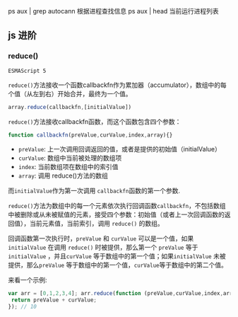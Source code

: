 <link rel="stylesheet" href="highlight/styles/atom-one-light.css">
<script src="highlight/highlight.min.js"></script>
<script>hljs.initHighlightingOnLoad();</script>

ps aux | grep autocann 根据进程查找信息
ps aux | head 当前运行进程列表

## js 进阶

### reduce()
`ESMAScript 5`

`reduce()`方法接收一个函数callbackfn作为累加器（accumulator），数组中的每个值（从左到右）开始合并，最终为一个值。

``` javaScript
array.reduce(callbackfn,[initialValue])

```

`reduce()`方法接收callbackfn函数，而这个函数包含四个参数：

``` javaScript
function callbackfn(preValue,curValue,index,array){}
```
* `preValue`: 上一次调用回调返回的值，或者是提供的初始值（initialValue）
* `curValue`: 数组中当前被处理的数组项
* `index`: 当前数组项在数组中的索引值
* `array`: 调用 reduce()方法的数组

而`initialValue`作为第一次调用 `callbackfn`函数的第一个参数.

`reduce()`方法为数组中的每一个元素依次执行回调函数`callbackfn`，不包括数组中被删除或从未被赋值的元素，接受四个参数：初始值（或者上一次回调函数的返回值），当前元素值，当前索引，调用 `reduce()` 的数组。

回调函数第一次执行时，`preValue` 和 `curValue` 可以是一个值，如果 `initialValue` 在调用 `reduce()` 时被提供，那么第一个 `preValue` 等于 `initialValue` ，并且`curValue` 等于数组中的第一个值；如果`initialValue` 未被提供，那么`preValue` 等于数组中的第一个值，`curValue`等于数组中的第二个值。

来看一个示例:

``` javaScript
var arr = [0,1,2,3,4]; arr.reduce(function (preValue,curValue,index,array) {
 return preValue + curValue; 
}); // 10
```